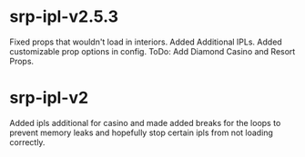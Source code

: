 # srp-ipl-v2.5.3
Fixed props that wouldn't load in interiors.
Added Additional IPLs.
Added customizable prop options in config.
ToDo: Add Diamond Casino and Resort Props.

# srp-ipl-v2
Added ipls additional for casino and made added breaks for the loops to prevent memory leaks and hopefully stop certain ipls from not loading correctly.
